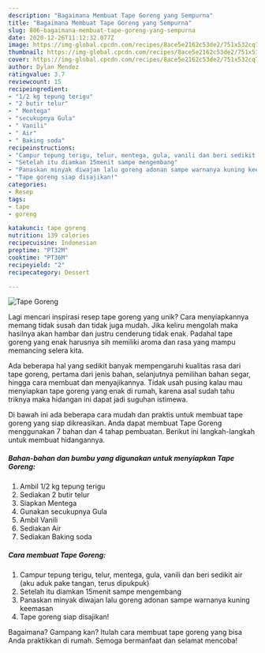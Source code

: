 ```yaml
---
description: "Bagaimana Membuat Tape Goreng yang Sempurna"
title: "Bagaimana Membuat Tape Goreng yang Sempurna"
slug: 806-bagaimana-membuat-tape-goreng-yang-sempurna
date: 2020-12-26T11:12:32.077Z
image: https://img-global.cpcdn.com/recipes/8ace5e2162c53de2/751x532cq70/tape-goreng-foto-resep-utama.jpg
thumbnail: https://img-global.cpcdn.com/recipes/8ace5e2162c53de2/751x532cq70/tape-goreng-foto-resep-utama.jpg
cover: https://img-global.cpcdn.com/recipes/8ace5e2162c53de2/751x532cq70/tape-goreng-foto-resep-utama.jpg
author: Dylan Mendez
ratingvalue: 3.7
reviewcount: 15
recipeingredient:
- "1/2 kg tepung terigu"
- "2 butir telur"
- " Mentega"
- "secukupnya Gula"
- " Vanili"
- " Air"
- " Baking soda"
recipeinstructions:
- "Campur tepung terigu, telur, mentega, gula, vanili dan beri sedikit air (aku aduk pake tangan, terus dipukpuk)"
- "Setelah itu diamkan 15menit sampe mengembang"
- "Panaskan minyak diwajan lalu goreng adonan sampe warnanya kuning keemasan"
- "Tape goreng siap disajikan!"
categories:
- Resep
tags:
- tape
- goreng

katakunci: tape goreng 
nutrition: 139 calories
recipecuisine: Indonesian
preptime: "PT32M"
cooktime: "PT36M"
recipeyield: "2"
recipecategory: Dessert

---
```



![Tape Goreng](https://img-global.cpcdn.com/recipes/8ace5e2162c53de2/751x532cq70/tape-goreng-foto-resep-utama.jpg)

Lagi mencari inspirasi resep tape goreng yang unik? Cara menyiapkannya memang tidak susah dan tidak juga mudah. Jika keliru mengolah maka hasilnya akan hambar dan justru cenderung tidak enak. Padahal tape goreng yang enak harusnya sih memiliki aroma dan rasa yang mampu memancing selera kita.

Ada beberapa hal yang sedikit banyak mempengaruhi kualitas rasa dari tape goreng, pertama dari jenis bahan, selanjutnya pemilihan bahan segar, hingga cara membuat dan menyajikannya. Tidak usah pusing kalau mau menyiapkan tape goreng yang enak di rumah, karena asal sudah tahu triknya maka hidangan ini dapat jadi suguhan istimewa.




Di bawah ini ada beberapa cara mudah dan praktis untuk membuat tape goreng yang siap dikreasikan. Anda dapat membuat Tape Goreng menggunakan 7 bahan dan 4 tahap pembuatan. Berikut ini langkah-langkah untuk membuat hidangannya.

<!--inarticleads1-->

##### Bahan-bahan dan bumbu yang digunakan untuk menyiapkan Tape Goreng:

1. Ambil 1/2 kg tepung terigu
1. Sediakan 2 butir telur
1. Siapkan  Mentega
1. Gunakan secukupnya Gula
1. Ambil  Vanili
1. Sediakan  Air
1. Sediakan  Baking soda




<!--inarticleads2-->

##### Cara membuat Tape Goreng:

1. Campur tepung terigu, telur, mentega, gula, vanili dan beri sedikit air (aku aduk pake tangan, terus dipukpuk)
1. Setelah itu diamkan 15menit sampe mengembang
1. Panaskan minyak diwajan lalu goreng adonan sampe warnanya kuning keemasan
1. Tape goreng siap disajikan!




Bagaimana? Gampang kan? Itulah cara membuat tape goreng yang bisa Anda praktikkan di rumah. Semoga bermanfaat dan selamat mencoba!
